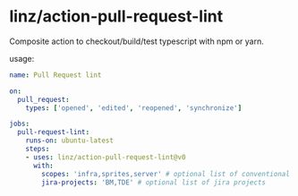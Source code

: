 # linz/action-pull-request-lint

Composite action to checkout/build/test typescript with npm or yarn.

usage: 

```yaml
name: Pull Request lint

on:
  pull_request:
    types: ['opened', 'edited', 'reopened', 'synchronize']

jobs:
  pull-request-lint:
    runs-on: ubuntu-latest
    steps:
    - uses: linz/action-pull-request-lint@v0
      with:
        scopes: 'infra,sprites,server' # optional list of conventional commit scopes
        jira-projects: 'BM,TDE' # optional list of jira projects
```